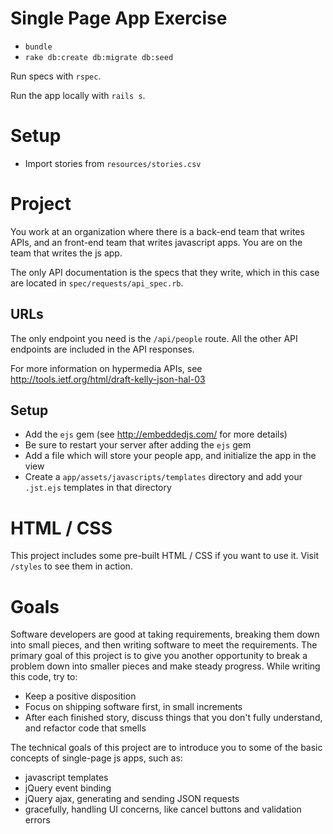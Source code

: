 # Single Page App Exercise

* `bundle`
* `rake db:create db:migrate db:seed`

Run specs with `rspec`.

Run the app locally with `rails s`.

# Setup

* Import stories from `resources/stories.csv`

# Project

You work at an organization where there is a back-end team that writes APIs, and an front-end team that writes 
javascript apps.  You are on the team that writes the js app.
 
The only API documentation is the specs that they write, which in this case are located in `spec/requests/api_spec.rb`.

## URLs

The only endpoint you need is the `/api/people` route.  All the other API endpoints are included in the API responses.

For more information on hypermedia APIs, see http://tools.ietf.org/html/draft-kelly-json-hal-03

## Setup

* Add the `ejs` gem (see http://embeddedjs.com/ for more details)
* Be sure to restart your server after adding the `ejs` gem
* Add a file which will store your people app, and initialize the app in the view
* Create a `app/assets/javascripts/templates` directory and add your `.jst.ejs` templates in that directory

# HTML / CSS

This project includes some pre-built HTML / CSS if you want to use it.  Visit `/styles` to see them in action.

# Goals

Software developers are good at taking requirements, breaking them down into small pieces, and then writing software
 to meet the requirements.  The primary goal of this project is to give you another opportunity to break a problem
 down into smaller pieces and make steady progress.  While writing this code, try to:
 
* Keep a positive disposition
* Focus on shipping software first, in small increments
* After each finished story, discuss things that you don't fully understand, and refactor code that smells

The technical goals of this project are to introduce you to some of the basic concepts of single-page js apps, such as:

* javascript templates
* jQuery event binding
* jQuery ajax, generating and sending JSON requests
* gracefully, handling UI concerns, like cancel buttons and validation errors
